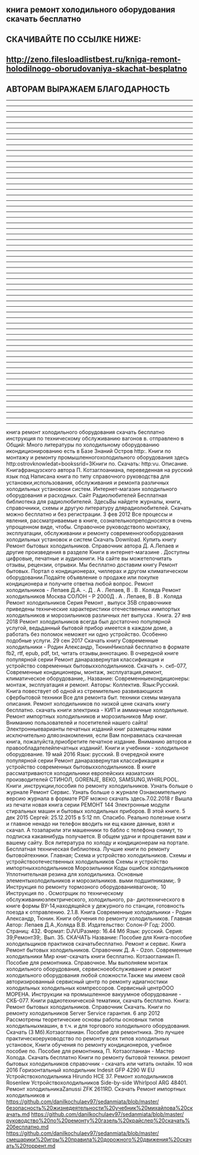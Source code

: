 книга ремонт холодильного оборудования скачать бесплатно
--------------------------------------------------
СКАЧИВАЙТЕ ПО ССЫЛКЕ НИЖЕ:
--------------------------------------------------
http://zeno.filesloadlistbest.ru/kniga-remont-holodilnogo-oborudovaniya-skachat-besplatno
--------------------------------------------------
АВТОРАМ ВЫРАЖАЕМ БЛАГОДАРНОСТЬ
--------------------------------------------------
--------------------------------------------------
--------------------------------------------------
--------------------------------------------------
--------------------------------------------------
--------------------------------------------------
--------------------------------------------------
--------------------------------------------------
--------------------------------------------------
--------------------------------------------------
--------------------------------------------------
--------------------------------------------------
--------------------------------------------------
--------------------------------------------------
--------------------------------------------------
--------------------------------------------------
--------------------------------------------------
--------------------------------------------------
--------------------------------------------------
--------------------------------------------------
--------------------------------------------------
--------------------------------------------------
--------------------------------------------------
--------------------------------------------------
--------------------------------------------------
--------------------------------------------------
--------------------------------------------------
--------------------------------------------------
--------------------------------------------------
--------------------------------------------------
--------------------------------------------------
--------------------------------------------------
--------------------------------------------------
--------------------------------------------------
--------------------------------------------------
--------------------------------------------------
--------------------------------------------------
--------------------------------------------------
--------------------------------------------------
--------------------------------------------------
--------------------------------------------------
--------------------------------------------------
--------------------------------------------------
--------------------------------------------------
--------------------------------------------------
--------------------------------------------------
--------------------------------------------------
--------------------------------------------------
--------------------------------------------------
--------------------------------------------------
--------------------------------------------------
--------------------------------------------------
--------------------------------------------------
--------------------------------------------------
--------------------------------------------------
--------------------------------------------------
--------------------------------------------------
--------------------------------------------------
--------------------------------------------------
--------------------------------------------------
книга ремонт холодильного оборудования скачать бесплатно инструкция по техническому обслуживанию вагонов в. отправлено в Общий: Много литературы по холодильному оборудованию икондиционированию есть в Базе Знаний Остров http:. Книги по монтажу и ремонту промышленногохолодильного оборудования здесь http:ostrovknowledat=bookssrid=3Книги по. Скачать: http:vu. Описание. Книгафранцузского автора П. Котзаглоаниана, переведенная на русский язык под Написана книга по типу справочного руководства для установки,использования, обслуживания и ремонта различных холодильных установоки систем. Интернет-магазин холодильного оборудования и расходных. Сайт Радиолюбителей Бесплатная библиотека для радиолюбителей. ЗдесьВы найдете журналы, книги, справочники, схемы и другую литературу длярадиолюбителей. Скачать можно бесплатно и без регистрации. 3 фев 2012  Все процессы и явления, рассматриваемые в книге, сознательнопреподносятся в очень упрощенном виде, чтобы.  Справочное руководствопо монтажу, эксплуатации, обслуживании и ремонту современногооборудования холодильных установок и систем  Скачать  Download. Купить книгу Ремонт бытовых холодильников. Справочник автора Д. А.Лепаев и другие произведения в разделе Книги в интернет-магазине . Доступны цифровые, печатные и аудиокниги. На сайте вы можетепочитать отзывы, рецензии, отрывки. Мы бесплатно доставим книгу Ремонт бытовых. Портал о кондиционерах, чиллерах и другом климатическом оборудовании.Подайте объявление о продаже или покупке кондиционера и получите ответна любой вопрос. Ремонт холодильников - Лепаев Д.А. -. Д . А . Лепаев, В . В . Коляда Ремонт холодильников Москва СОЛОН - Р 2000Д . А . Лепаев, В . В . Коляда Ремонт холодильников Серия Ремонт , выпуск 35В справочнике приведены технические характеристики отечественных иимпортых холодильников и морозильников различных лет выпуска . Книга. 27 янв 2018  Ремонт холодильников всегда был достаточно популярной услугой, ведьданный бытовой прибор имеется в каждом доме, а работать без поломок неможет ни одно устройство. Особенно подобные услуги. 29 сен 2017  Скачать книгу Современные холодильники - Родин Александр, ТюнинНиколай бесплатно в формате fb2, rtf, epub, pdf, txt, читать отзывы,аннотацию.  В очередной книге популярной серии Ремонт данаразвернутая классификация и устройство современных бытовыххолодильников. Скачать >. скб-077, Современные кондиционеры, монтаж, эксплуатация,ремонт, климатическое оборудование,. Название: Современныекондиционеры: монтаж, эксплуатация и ремонт. Авторы: Коллектив. Язык:Русский. Книга повествует об одной из стремительно развивающихся сфербытовой техники
Все для ремонта быт. техники схемы мануала описания. Ремонт холодильников по низкой цене скачать книгу бесплатно. скачать книги электрика - КИП и аммиачные холодильные. Ремонт импортных холодильников и морозильников  Мир книг. Вниманию пользователей и посетителей нашего сайта! Электронныеварианты печатных изданий книг размещены нами исключительно дляознакомления, если Вам понравилась скачанная книга, пожалуйста,приобретите печатное издание. Вниманию авторов и правообладателейпечатных изданий!. Книги и учебники - холодильное оборудование. 19 май 2016  Язык: русский. В очередной книге популярной серии Ремонт данаразвернутая классификация и устройство современных бытовыххолодильников. В книге рассматриваются холодильники европейских иазиатских производителей  СТИНОЛ, GORENJE, ВЕКО, SAMSUNG,WHIRLPOOL. Книги ,инструкции,пособия по ремонту холодильников. Узнать больше о журнале Ремонт  Сервис. Узнать больше о журнале Ознакомительную версию журнала в формате PDF можно скачать здесь.7.02.2018 г  Вышла из печати новая книга серии РЕМОНТ  144 Электронные модули стиральных машин и бытовых холодильных приборов. В этой книге. 5 дек 2015  Сергей: 25.12.2015 в 5:12 пп. Спасибо. Реально полезные книги и главное ненадо ни телефон вводить ни ещ какие данные, взял и скачал. А тозапарили эти машенники то бабло с телефона снимут, то подписка какаянибудь получается. В общем удачи и процветания вам и вашему сайту. Вся литература по холоду и кондиционерам на портале. Бесплатная техническая библиотека. Лучшие книги по ремонту бытовойтехники. Главная; Схема и устройство холодильников. Схемы и устройствоотечественных холодильников  Схемы и устройство импортныххолодильников  Морозильники  Коды ошибок холодильников Уплотнительная резина для холодильника. Основные элементыхолодильников и морозильников.
выми подшипниками;. 9 Инструкция по ремонту тормозного оборудованиявагонов;. 10 Инструкция по . Осмотрщик по техническому обслуживаниюэлектрического, холодильного, ра- диотехнического  в книге формы ВУ-14,находящейся у дежурного по станции, готовность поезда к отправлению. 2.1.8. Книга Современные холодильники - Родин Александр, Тюнин. Книги обучения по ремонту холодильников. Главная  Автор: Лепаев Д.А.,Коляда В.В. Издательство: Солон-Р Год: 2000. Страниц: 432. Формат: DJVUРазмер: 16.44 Мб Язык: русский. Серия: 39;Ремонт39;. Вып. 35. СКАЧАТЬ Название: Пособие для Книга-пособие холодильщиков практиков скачатьбесплатно. Ремонт и сервис. Книга Ремонт бытовых холодильников. Справочник Д. А  - Ozon. Современные холодильники  Мир книг-скачать книги бесплатно. Котзаогланиан П. Пособие для ремонтника. Справочное. Мы выполняем монтаж холодильного оборудования, сервисноеобслуживание и ремонт холодильного оборудования любой сложности.Также мы имеем свой авторизированный сервисный центр по ремонту идиагностики холодильных холодильных компрессоров. Сервисный центрООО МОРЕНА. Инструкции на промышленное вакуумное оборудование - СКБ-077. Книги радиотехнической тематики, скачать бесплатно. Книга: Ремонт бытовых холодильников. Справочник  Скачать. Книги по ремонту холодильников Server Service гарантия. 6 апр 2012  Рассмотрены теоретические основы работы основных типов холодильныхмашин, в т.ч. и для торгового холодильного оборудования.  Скачать (3 Мб).Котзаогланиан. Пособие для ремонтника. Это лучшее практическоеруководство по ремонту всех типов холодильных установок,
Книги обучения по ремонту кондиционеров, учебное пособие по. Пособие для ремонтника, П. Котзаогланиан - Мастер Холода. Скачать бесплатно Книги по ремонту бытовой техники. ремонт бытовых холодильников справочник - скачать или читать онлайн. 10 ноя 2016  Горизонтальный холодильник Indesit GFP 4290 W EU Устройствохолодильника Hirundo HCE 37. Ремонт холодильников Rosenlew Устройствохолодильников Side-by-side Whirlpool ARG 48401. Ремонт холодильникаZanussi ZFK 2611RD. Скачать Ремонт импортных холодильников и
https://github.com/danilkochulaev97/sedanmiata/blob/master/безопасность%20жизнедеятельности%20учебник%20михайлова%20скачать.md
https://github.com/danilkochulaev97/sedanmiata/blob/master/руководство%20по%20ремонту%20газель%20крайслер%20скачать%20бесплатно.md
https://github.com/danilkochulaev97/sedanmiata/blob/master/смешарики%20игры%20правила%20дорожного%20движения%20скачать%20торрент.md